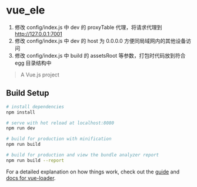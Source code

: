 # vue_ele

1. 修改 config/index.js 中 dev 的 proxyTable 代理，将请求代理到 http://127.0.0.1:7001
2. 修改 config/index.js 中 dev 的 host 为 0.0.0.0  方便同局域网内的其他设备访问
3. 修改 config/index.js 中 build 的 assetsRoot 等参数，打包时代码放到符合 egg 目录结构中

> A Vue.js project

## Build Setup

``` bash
# install dependencies
npm install

# serve with hot reload at localhost:8080
npm run dev

# build for production with minification
npm run build

# build for production and view the bundle analyzer report
npm run build --report
```

For a detailed explanation on how things work, check out the [guide](http://vuejs-templates.github.io/webpack/) and [docs for vue-loader](http://vuejs.github.io/vue-loader).
